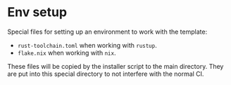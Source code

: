 # Env setup

Special files for setting up an environment to work with the template:

- `rust-toolchain.toml` when working with `rustup`.
- `flake.nix` when working with `nix`.

These files will be copied by the installer script to the main directory. They are 
put into this special directory to not interfere with the normal CI.
